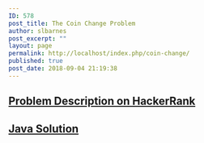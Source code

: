 ```yaml
---
ID: 578
post_title: The Coin Change Problem
author: slbarnes
post_excerpt: ""
layout: page
permalink: http://localhost/index.php/coin-change/
published: true
post_date: 2018-09-04 21:19:38
---
```

## <a href="https://www.hackerrank.com/challenges/coin-change" target="_blank" rel="noopener">Problem Description on HackerRank</a>

## [Java Solution][1]

 [1]: /index.php/coin-change/coin-change-java